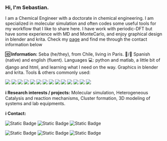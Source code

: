 ### Hi, I'm Sebastian. 

I am a Chemical Engineer with a doctorate in chemical engineering. I am specialized in molecular simulation and often codes some useful tools for my workflow that I like to share here.
I have work with periodic-DFT but have some experience with MD and MonteCarlo, and enjoy graphical design in blender and krita. Check my [page](https://sites.google.com/view/sebagodoygutierrez) and find me through the contact information below

**:id: Information:**
Seba (he/they), from Chile, living in Paris. :speech_balloon:/:pencil: Spanish (native) and english (fluent). Languages :computer:: python and matlab, a little bit of django and html, and learning what I need on the way. Graphics in blender and krita.
Tools & others commonly used: 

![](https://shields.io/badge/ubuntu-lightgrey?logo=ubuntu&style=flat-square)
![](https://shields.io/badge/windows-lightgrey?logo=windows&style=flat-square)
![](https://shields.io/badge/bash-lightgrey?logo=gnubash&style=flat-square&logoColor=black)
![](https://shields.io/badge/git-lightgrey?logo=git&style=flat-square)
![](https://shields.io/badge/GitHub-lightgrey?logo=github&style=flat-square&logoColor=black)
![](https://shields.io/badge/python-lightgrey?logo=python&style=flat-square)
![](https://shields.io/badge/PyCharm-lightgrey?logo=pycharm&style=flat-square&logoColor=black)
![](https://shields.io/badge/jupyter-lightgrey?logo=jupyter&style=flat-square)
![](https://shields.io/badge/libre--office-lightgrey?logo=libreoffice&style=flat-square&logoColor=black)
![](https://shields.io/badge/microsoft--office-lightgrey?logo=microsoftoffice&style=flat-square&logoColor=black)
![](https://shields.io/badge/LaTeX-lightgrey?logo=latex&style=flat-square&logoColor=green)
![](https://shields.io/badge/Zotero-lightgrey?logo=zotero&style=flat-square&logoColor=red)
![](https://shields.io/badge/Blender-lightgrey?logo=blender&style=flat-square)
![](https://shields.io/badge/Krita-lightgrey?logo=krita&style=flat-square&logoColor=black)

**:information_source: Research interests / projects:**
Molecular simulation, Heterogeneous Catalysis and reaction mechanisms, Cluster formation, 3D modeling of systems and lab equipments.

**:information_source: Contact:**

![Static Badge](https://img.shields.io/badge/google%20page-sebagodoygutierrez-purple?style=flat-square&logo=google&link=https%3A%2F%2Fsites.google.com%2Fview%2Fsebagodoygutierrez%2Fhome)
![Static Badge](https://img.shields.io/badge/ORCID-0009--0005--4332--8174-green?style=flat-square&logo=orcid&link=https%3A%2F%2Forcid.org%2F0009-0005-4332-8174)
![Static Badge](https://img.shields.io/badge/Google%20schoolar-Sebastian%20Godoy--Guti%C3%A9rrez-purple?style=flat-square&logo=googlescholar&link=https%3A%2F%2Fscholar.google.com%2Fcitations%3Fuser%3DZKC-axkAAAAJ%26hl%3Den%26oi%3Dao)


![Static Badge](https://img.shields.io/badge/profesional%20mail-sebagodoy%40idec.cl-blue?style=flat-square&logo=thunderbird)
![Static Badge](https://img.shields.io/badge/gmail-sebadgogu%40gmail.com-blue?style=flat-square&logo=gmail)
![Static Badge](https://img.shields.io/badge/outlook%20mail-seba.god.gut%40outlook.es-blue?style=flat-square&logo=thunderbird)

